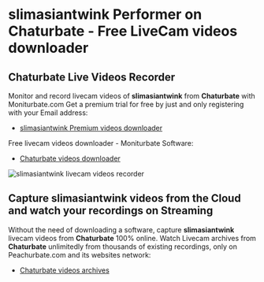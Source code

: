 # slimasiantwink Performer on Chaturbate - Free LiveCam videos downloader

## Chaturbate Live Videos Recorder

Monitor and record livecam videos of **slimasiantwink** from **Chaturbate** with Moniturbate.com
Get a premium trial for free by just and only registering with your Email address:
* [slimasiantwink Premium videos downloader](https://moniturbate.com/request-demo-licence-key.html)

Free livecam videos downloader - Moniturbate Software:
* [Chaturbate videos downloader](https://moniturbate.com/moniturbate-download-software.html)

![slimasiantwink livecam videos recorder](https://peachurnet.com/templates/moniturbate-software.png)


## Capture slimasiantwink videos from the Cloud and watch your recordings on Streaming

Without the need of downloading a software, capture **slimasiantwink** livecam videos from **Chaturbate** 100% online.
Watch Livecam archives from **Chaturbate** unlimitedly from thousands of existing recordings, only on Peachurbate.com and its websites network:
* [Chaturbate videos archives](https://peachurnet.com/)